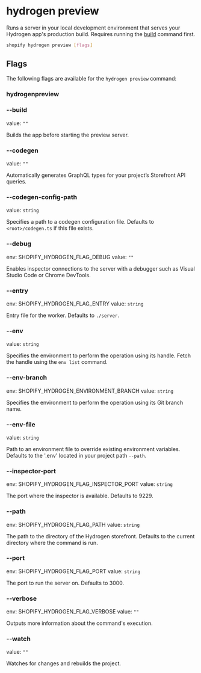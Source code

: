 # hydrogen preview

Runs a server in your local development environment that serves your Hydrogen app's production build. Requires running the [build](https://shopify.dev/docs/api/shopify-cli/hydrogen/hydrogen-build) command first.

```bash
shopify hydrogen preview [flags]
```

## Flags

The following flags are available for the `hydrogen preview` command:

### hydrogenpreview

### --build

value: `""`

Builds the app before starting the preview server.

### --codegen

value: `""`

Automatically generates GraphQL types for your project’s Storefront API queries.

### --codegen-config-path <value>

value: `string`

Specifies a path to a codegen configuration file. Defaults to `<root>/codegen.ts` if this file exists.

### --debug

env: SHOPIFY_HYDROGEN_FLAG_DEBUG
value: `""`

Enables inspector connections to the server with a debugger such as Visual Studio Code or Chrome DevTools.

### --entry <value>

env: SHOPIFY_HYDROGEN_FLAG_ENTRY
value: `string`

Entry file for the worker. Defaults to `./server`.

### --env <value>

value: `string`

Specifies the environment to perform the operation using its handle. Fetch the handle using the `env list` command.

### --env-branch <value>

env: SHOPIFY_HYDROGEN_ENVIRONMENT_BRANCH
value: `string`

Specifies the environment to perform the operation using its Git branch name.

### --env-file <value>

value: `string`

Path to an environment file to override existing environment variables. Defaults to the '.env' located in your project path `--path`.

### --inspector-port <value>

env: SHOPIFY_HYDROGEN_FLAG_INSPECTOR_PORT
value: `string`

The port where the inspector is available. Defaults to 9229.

### --path <value>

env: SHOPIFY_HYDROGEN_FLAG_PATH
value: `string`

The path to the directory of the Hydrogen storefront. Defaults to the current directory where the command is run.

### --port <value>

env: SHOPIFY_HYDROGEN_FLAG_PORT
value: `string`

The port to run the server on. Defaults to 3000.

### --verbose

env: SHOPIFY_HYDROGEN_FLAG_VERBOSE
value: `""`

Outputs more information about the command's execution.

### --watch

value: `""`

Watches for changes and rebuilds the project.

